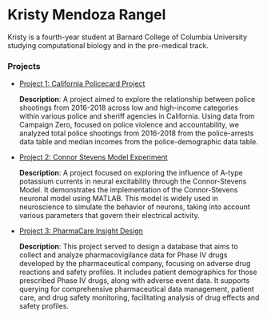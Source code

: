 # Kristy Mendoza Rangel

Kristy is a fourth-year student at Barnard College of Columbia University studying computational biology and in the pre-medical track.

### Projects

- [Project 1: California Policecard Project](california-policecard-project.md)
  
  **Description**: A project aimed to explore the relationship between police shootings from 2016-2018 across low and high-income categories within various police and sheriff agencies in         California. Using data from Campaign Zero, focused on police violence and accountability, we analyzed total police shootings from 2016-2018 from the police-arrests data table and median    incomes from the police-demographic data table.

- [Project 2: Connor Stevens Model Experiment](connor-stevens-model-experiment.md)
  
  **Description**: A project focused on exploring the influence of A-type potassium currents in neural excitability through the Connor-Stevens Model. It demonstrates the implementation of the    Connor-Stevens neuronal model using MATLAB. This model is widely used in neuroscience to simulate the behavior of neurons, taking into account various parameters that govern their          electrical activity.


- [Project 3: PharmaCare Insight Design](PharmaCare-Insight-design.md)
  
  **Description**: This project served to design a database that aims to collect and analyze pharmacovigilance data for Phase IV drugs developed by the pharmaceutical company, focusing on        adverse drug reactions and safety profiles. It includes patient demographics for those prescribed Phase IV drugs, along with adverse event data. It supports querying for comprehensive      pharmaceutical data management, patient care, and drug safety monitoring, facilitating analysis of drug effects and safety profiles.
